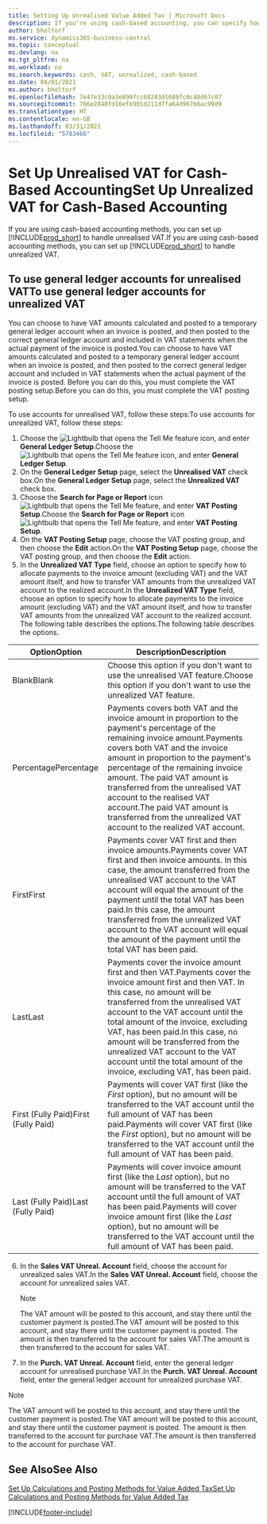 ```yaml
---
title: Setting Up Unrealised Value Added Tax | Microsoft Docs
description: If you're using cash-based accounting, you can specify how to handle unrealised VAT for sales and purchases.
author: bholtorf
ms.service: dynamics365-business-central
ms.topic: conceptual
ms.devlang: na
ms.tgt_pltfrm: na
ms.workload: na
ms.search.keywords: cash, VAT, unrealized, cash-based
ms.date: 04/01/2021
ms.author: bholtorf
ms.openlocfilehash: 7e47e33c0a3e8907cc68243d1688fc0c48d67c07
ms.sourcegitcommit: 766e2840fd16efb901d211d7fa64d96766ac99d9
ms.translationtype: HT
ms.contentlocale: en-GB
ms.lasthandoff: 03/31/2021
ms.locfileid: "5783466"
---
```

# <a name="set-up-unrealized-vat-for-cash-based-accounting"></a><span data-ttu-id="a1691-103">Set Up Unrealised VAT for Cash-Based Accounting</span><span class="sxs-lookup"><span data-stu-id="a1691-103">Set Up Unrealized VAT for Cash-Based Accounting</span></span>
<span data-ttu-id="a1691-104">If you are using cash-based accounting methods, you can set up [!INCLUDE[prod_short](includes/prod_short.md)] to handle unrealised VAT.</span><span class="sxs-lookup"><span data-stu-id="a1691-104">If you are using cash-based accounting methods, you can set up [!INCLUDE[prod_short](includes/prod_short.md)] to handle unrealized VAT.</span></span>

## <a name="to-use-general-ledger-accounts-for-unrealized-vat"></a><span data-ttu-id="a1691-105">To use general ledger accounts for unrealised VAT</span><span class="sxs-lookup"><span data-stu-id="a1691-105">To use general ledger accounts for unrealized VAT</span></span>
<span data-ttu-id="a1691-106">You can choose to have VAT amounts calculated and posted to a temporary general ledger account when an invoice is posted, and then posted to the correct general ledger account and included in VAT statements when the actual payment of the invoice is posted.</span><span class="sxs-lookup"><span data-stu-id="a1691-106">You can choose to have VAT amounts calculated and posted to a temporary general ledger account when an invoice is posted, and then posted to the correct general ledger account and included in VAT statements when the actual payment of the invoice is posted.</span></span> <span data-ttu-id="a1691-107">Before you can do this, you must complete the VAT posting setup.</span><span class="sxs-lookup"><span data-stu-id="a1691-107">Before you can do this, you must complete the VAT posting setup.</span></span>

<span data-ttu-id="a1691-108">To use accounts for unrealised VAT, follow these steps:</span><span class="sxs-lookup"><span data-stu-id="a1691-108">To use accounts for unrealized VAT, follow these steps:</span></span>
1. <span data-ttu-id="a1691-109">Choose the ![Lightbulb that opens the Tell Me feature](media/ui-search/search_small.png "Tell me what you want to do") icon, and enter **General Ledger Setup**.</span><span class="sxs-lookup"><span data-stu-id="a1691-109">Choose the ![Lightbulb that opens the Tell Me feature](media/ui-search/search_small.png "Tell me what you want to do") icon, and enter **General Ledger Setup**.</span></span>
2. <span data-ttu-id="a1691-110">On the **General Ledger Setup** page, select the **Unrealised VAT** check box.</span><span class="sxs-lookup"><span data-stu-id="a1691-110">On the **General Ledger Setup** page, select the **Unrealized VAT** check box.</span></span>
3. <span data-ttu-id="a1691-111">Choose the **Search for Page or Report** icon ![Lightbulb that opens the Tell Me feature](media/ui-search/search_small.png "Tell me what you want to do"), and enter **VAT Posting Setup**.</span><span class="sxs-lookup"><span data-stu-id="a1691-111">Choose the **Search for Page or Report** icon ![Lightbulb that opens the Tell Me feature](media/ui-search/search_small.png "Tell me what you want to do"), and enter **VAT Posting Setup**.</span></span>
4. <span data-ttu-id="a1691-112">On the **VAT Posting Setup** page, choose the VAT posting group, and then choose the **Edit** action.</span><span class="sxs-lookup"><span data-stu-id="a1691-112">On the **VAT Posting Setup** page, choose the VAT posting group, and then choose the **Edit** action.</span></span>
5. <span data-ttu-id="a1691-113">In the **Unrealized VAT Type** field, choose an option to specify how to allocate payments to the invoice amount (excluding VAT) and the VAT amount itself, and how to transfer VAT amounts from the unrealized VAT account to the realized account.</span><span class="sxs-lookup"><span data-stu-id="a1691-113">In the **Unrealized VAT Type** field, choose an option to specify how to allocate payments to the invoice amount (excluding VAT) and the VAT amount itself, and how to transfer VAT amounts from the unrealized VAT account to the realized account.</span></span> <span data-ttu-id="a1691-114">The following table describes the options.</span><span class="sxs-lookup"><span data-stu-id="a1691-114">The following table describes the options.</span></span>

| <span data-ttu-id="a1691-115">Option</span><span class="sxs-lookup"><span data-stu-id="a1691-115">Option</span></span> | <span data-ttu-id="a1691-116">Description</span><span class="sxs-lookup"><span data-stu-id="a1691-116">Description</span></span> |
| --- | --- |
| <span data-ttu-id="a1691-117">Blank</span><span class="sxs-lookup"><span data-stu-id="a1691-117">Blank</span></span> | <span data-ttu-id="a1691-118">Choose this option if you don't want to use the unrealised VAT feature.</span><span class="sxs-lookup"><span data-stu-id="a1691-118">Choose this option if you don't want to use the unrealized VAT feature.</span></span> |
| <span data-ttu-id="a1691-119">Percentage</span><span class="sxs-lookup"><span data-stu-id="a1691-119">Percentage</span></span> | <span data-ttu-id="a1691-120">Payments covers both VAT and the invoice amount in proportion to the payment's percentage of the remaining invoice amount.</span><span class="sxs-lookup"><span data-stu-id="a1691-120">Payments covers both VAT and the invoice amount in proportion to the payment's percentage of the remaining invoice amount.</span></span> <span data-ttu-id="a1691-121">The paid VAT amount is transferred from the unrealised VAT account to the realised VAT account.</span><span class="sxs-lookup"><span data-stu-id="a1691-121">The paid VAT amount is transferred from the unrealized VAT account to the realized VAT account.</span></span> |
| <span data-ttu-id="a1691-122">First</span><span class="sxs-lookup"><span data-stu-id="a1691-122">First</span></span> | <span data-ttu-id="a1691-123">Payments cover VAT first and then invoice amounts.</span><span class="sxs-lookup"><span data-stu-id="a1691-123">Payments cover VAT first and then invoice amounts.</span></span> <span data-ttu-id="a1691-124">In this case, the amount transferred from the unrealised VAT account to the VAT account will equal the amount of the payment until the total VAT has been paid.</span><span class="sxs-lookup"><span data-stu-id="a1691-124">In this case, the amount transferred from the unrealized VAT account to the VAT account will equal the amount of the payment until the total VAT has been paid.</span></span> |
| <span data-ttu-id="a1691-125">Last</span><span class="sxs-lookup"><span data-stu-id="a1691-125">Last</span></span> | <span data-ttu-id="a1691-126">Payments cover the invoice amount first and then VAT.</span><span class="sxs-lookup"><span data-stu-id="a1691-126">Payments cover the invoice amount first and then VAT.</span></span> <span data-ttu-id="a1691-127">In this case, no amount will be transferred from the unrealised VAT account to the VAT account until the total amount of the invoice, excluding VAT, has been paid.</span><span class="sxs-lookup"><span data-stu-id="a1691-127">In this case, no amount will be transferred from the unrealized VAT account to the VAT account until the total amount of the invoice, excluding VAT, has been paid.</span></span> |
| <span data-ttu-id="a1691-128">First (Fully Paid)</span><span class="sxs-lookup"><span data-stu-id="a1691-128">First (Fully Paid)</span></span> | <span data-ttu-id="a1691-129">Payments will cover VAT first (like the _First_ option), but no amount will be transferred to the VAT account until the full amount of VAT has been paid.</span><span class="sxs-lookup"><span data-stu-id="a1691-129">Payments will cover VAT first (like the _First_ option), but no amount will be transferred to the VAT account until the full amount of VAT has been paid.</span></span> |
| <span data-ttu-id="a1691-130">Last (Fully Paid)</span><span class="sxs-lookup"><span data-stu-id="a1691-130">Last (Fully Paid)</span></span> | <span data-ttu-id="a1691-131">Payments will cover invoice amount first (like the _Last_ option), but no amount will be transferred to the VAT account until the full amount of VAT has been paid.</span><span class="sxs-lookup"><span data-stu-id="a1691-131">Payments will cover invoice amount first (like the _Last_ option), but no amount will be transferred to the VAT account until the full amount of VAT has been paid.</span></span> |

6. <span data-ttu-id="a1691-132">In the **Sales VAT Unreal. Account** field, choose the account for unrealized sales VAT.</span><span class="sxs-lookup"><span data-stu-id="a1691-132">In the **Sales VAT Unreal. Account** field, choose the account for unrealized sales VAT.</span></span>

    > [!NOTE]  
    > <span data-ttu-id="a1691-133">The VAT amount will be posted to this account, and stay there until the customer payment is posted.</span><span class="sxs-lookup"><span data-stu-id="a1691-133">The VAT amount will be posted to this account, and stay there until the customer payment is posted.</span></span> <span data-ttu-id="a1691-134">The amount is then transferred to the account for sales VAT.</span><span class="sxs-lookup"><span data-stu-id="a1691-134">The amount is then transferred to the account for sales VAT.</span></span>
7. <span data-ttu-id="a1691-135">In the **Purch. VAT Unreal. Account** field, enter the general ledger account for unrealised purchase VAT.</span><span class="sxs-lookup"><span data-stu-id="a1691-135">In the **Purch. VAT Unreal. Account** field, enter the general ledger account for unrealized purchase VAT.</span></span>

> [!NOTE]  
> <span data-ttu-id="a1691-136">The VAT amount will be posted to this account, and stay there until the customer payment is posted.</span><span class="sxs-lookup"><span data-stu-id="a1691-136">The VAT amount will be posted to this account, and stay there until the customer payment is posted.</span></span> <span data-ttu-id="a1691-137">The amount is then transferred to the account for purchase VAT.</span><span class="sxs-lookup"><span data-stu-id="a1691-137">The amount is then transferred to the account for purchase VAT.</span></span>

## <a name="see-also"></a><span data-ttu-id="a1691-138">See Also</span><span class="sxs-lookup"><span data-stu-id="a1691-138">See Also</span></span>
[<span data-ttu-id="a1691-139">Set Up Calculations and Posting Methods for Value Added Tax</span><span class="sxs-lookup"><span data-stu-id="a1691-139">Set Up Calculations and Posting Methods for Value Added Tax</span></span>](finance-setup-vat.md)

[!INCLUDE[footer-include](includes/footer-banner.md)]
